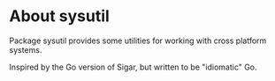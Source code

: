 # About sysutil

Package sysutil provides some utilities for working with cross platform
systems.

Inspired by the Go version of Sigar, but written to be "idiomatic" Go.
